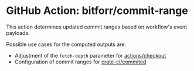 # GitHub Action: bitforr/commit-range

This action determines updated commit ranges based on workflow's event payloads.

Possible use cases for the computed outputs are:
- Adjustment of the `fetch-depth` parameter for [actions/checkout](https://github.com/actions/checkout)
- Configuration of commit ranges for [crate-ci/commited](https://github.com/crate-ci/committed)
